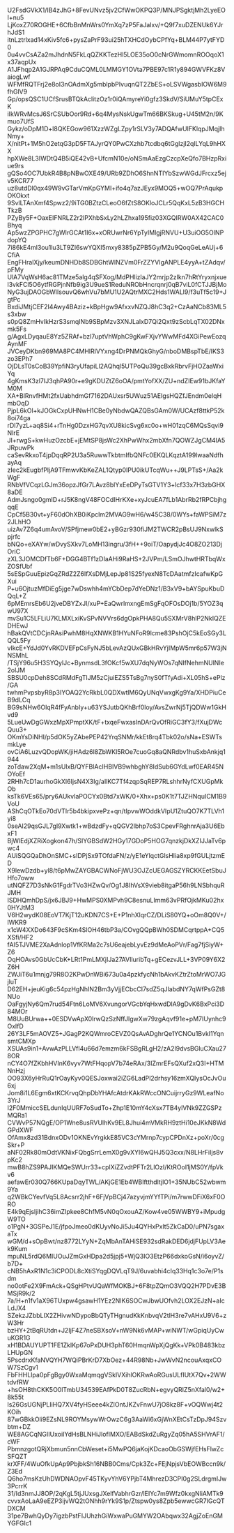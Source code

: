 U2FsdGVkX1/IB4zJhG+8FevUNvz5jv2CfWwOKPQ3P/MNJPSgktjMh2LyeEOI+nu5
LjKoxZ70ROGHE+6CfbBnMnWrs0YmXq7zP5FaJaIxv/+Q9f7xuDZENUk6YJrhJdS1
itnLztrlxad14xKiv5fc6+pysZaPrF93ui25hTXHCdOybCPfYq+BLM44P7ytFYD0
0u4vvCsAZa2mJhdnN5FkLqQZKKTezHl5LOE35oO0cNrGWmomnROOqoX1x37aqpUx
A1JFhqp2A1GJRPAq9CduCQML0LMMGY1OVta7PBE97c1R1y894GWVFKz8VaiogLwf
WFMfRQTFrj2e8oI3nOAdmXg5mblpbPIvuqnQT2ZbES+oLSVWgasbIOW6M9fhGlV9
Gp/opsQSC1UCfSrusBTQkAclitzOz1r0iQAmyreYi0gfz3SkdV/SiUMuY5tpCExK
iIkWRvMcsJ6SrCSUbOor9Rd+6q4MysNskUgwTm66BKSkug+U45tM2n/9Kmuo7UfS
Gykz/oDpM1D+l8QKEGow961XzzWZgLZpy1rSLV3y7ADQAfwUIFKlqpJMqjIhNmy+
X/nitPt+1M5hO2etqG3pD5FTAJyrQY0PwCXzhb7tcdbq6tGglzjI2qlLYqL9hHXX
hpXWe8L3IWDtQ4B5iQE42vB+UfcmN10e/oNSmAaEzgCzcpXeQfo7BHzpRxiue9rs
gQSo4OC7UbkR4B8pNBwOXE49/URb9ZDhO6ShnNTIYbSzwWGdJFrcxz5ejv5KCR77
uz8utdDl0qx49W9vGTarVmKpGYMI+ifo4q7azJEyx9MOQ5+wOQ7PrAqukpOKOkxt
9SvlLTAnXmf4Spwz2/9iTG0BZtzCLeoO6fZtS8OKloJCLr5QqKxL5zB3HGCHTkzB
PZyBy5F+OaxEIFNRLZ2r2lPXhbSxLy2hLZhxa195fiz03XGQIRW0AX42CAC0Bhyq
Ap5wzZPGPHC7gWlrGCAt1I6x+xORUwrNr6YpTyIMlgjRNVU+U3uiOG5OINPdopYQ
7i86kE4ml3ou1lu3LT9ZI6swYQXI5mxy8385pZPB5Gy/M2u9QoqGeLeAUj+6CfiA
EngFHraIXjy/keumDNHDb8SDBGhtWlNZVm0FrZZYVIgANPLE4yyA+tZAdqv/pFMy
UlA7VqWsH6ac81TMze5alg4qSFXog/MdPHlizlaJY2mrjp2zIkn7hRtYryxnjxue
l3vkFCl5O6ytfRGPjnNfb9ig3U9ueS1ReduNRObHncrqnrj0qB7viL0fCTJJBjMo
NyG3ujDAOGbWlIsouvQ6whVu7bMU1U2AQtrMXC2Hds1WALl9/f3uTf5c19+JgtPc
BxdiJMtjCEF2I4Awy4BAziz+kBpHgw9AfxxvNZQJ8hC3q2+CzAaNCb83ML5s3xbw
s0pQ8ZmHvIkHzrS3smqINb9SBpMzv3XNJLalxD7Qi2Qxt9zScbLqTX02DNxmk5Fs
g/AgxLDyqauE8Yz5ZRAf+bzl7uptVhWphC9gKwFXjvYWwMFd4XGiPewEozqAynMF
JVCeyDKbn969MA8PC4MHlRlVYxng4DrPNMQkGhyG/nboDMBspTbE/IKS3zo3EPh7
OjDLsT0sCoB39YpfiN3ryUfapiLl2AQhql5UTPoQu39gcBxkRbrvFjHOZaaWxiYq
4gKmsK3zl7IJ3qhPA90r+e9gKDUZtZ6oOA/pmtYofXX/ZU+ndZIEw91bJKfaYM0M
XA+BlRnvfHMt2fxUabhdmGf7162DAUxsr5UWuz51AEIgsHQZfJEndm0eIqHmbOqD
PjpL6kOl+kJOGkCxpUHNwH1CBe0yNbdwQAZQBsGAm0W/UCAzf8ttkP52k8oi74ga
rDI7yzL+aq8Si4+rTnHg0DzxHG7qvXU8kicSvg6xc0o+wH01zqC6MQsSqvi9NlrE
JI+rwgS+kwHuzOzcbE+jEMtSP8jsWc2XhPwWhx2mbXfn7QOWZJgCM4IA5JRpuwPk
caSevRkxoT4jpDqqRP2U3a5RuwwTkbtmIfbQNFc0EKQLKqztA199lwaaNdfhayAq
zIec2kEugbfPljA9TFmwvKbKeZAL1Qtyp0IPU0ikUTcqWu++J9LPTsS+/Aa2kWgF
RNbVfVCqzLGJm36opzJfGr7LAvz8blYxEeDPyTsGTV1Y3+lcf33x7H3zbGHX8aDE
AdmJsngo0gmID+rJ5K8ngV48FOCdIHrKXe+xyJcuEA7fLb1AbrRb2fRPCbjhgqqE
CpCf5B30vt+yF60dOhXB0iKpclm2MVAG9wH6/w45C38/0WYs+faWPSiM7z2JLhHO
uizAv7Z6q4umAvoV/SPfjmew0bE2+yBGzr930fiJM2TWCR2pBsUJ9NxwlkSpjrfc
bNQo+eXAYw/wDvySXkv7LoMH13ingru/3fH++9oiT/OapydjJc4O8ZO213DjOriC
zXL3JOMCDfTb6F+DGG4BTf1zDIaAHi9RaHS+2JVPm/LSmOJhwtHRTbqWxZOSfUbf
5sESpGuuEpizGqZRdZ2Z6lfXsDMjLepJp81S25fyexN8TcDAatmfzIcafwKpGXui
P+u6OjtuzMfDiEg5jge7wDswhh4mYCbDep7dYeDNz1/B3xV9+bAYSpuKbuDQqL+Z
6pMEmrsEb6U2jveDBYZxJI/xuP+EaQwrlmxngEmSgFqOFOsDOj1b/5YOZ3qwU97X
mvSu1C5LFLiU7KLMXLxiKvSPvNVVrs6dgOpkPHA8Qu5SXMrV8hlP2NkIQZEDHEwJ
hBakQVtCDCjnRAsiPwhM8HqXNWKB1HYuNFoR9lcme83PshOjC5kEoSGy3LQQL5Fy
vIkcE+YdJd0YvRKDVEFpCsFyNJ5bLevAzQUxGBkHRvYjIMpW5mr6p57W3jNNSMhL
/TSjY96u5H3SYQylJc+BynmsdL3fOKcf5wXU7dqNyWOs7qNIfNehmNUlNIe2olJM
SBSU0cpDeh8SCdRMdFgTlJM5zCjuiEZS5TsBg7nyS0fTfyAdi+XL05hS+ePlz/GA
twhmPvpsbyR8p3IYOAQ2YcRkbL0QDXwtlM6QyUNqVwxgKg9Ya/XHDPiuCeB9dLCq
BG9sNHw6OlqR4fFyAnbIy+u63YSJutbQKhBrf0loy/AvsZwrNj5TjQDWw1GkHvd9
5LueUwDgGWxzMpXPmptXK/tF+txqeFwxasInDArQvOfRiGC3fY3/fXujDWcQuu3+
OKmYsDiNHI/p5dOK5yZAbePEP42YrqSNMr/kkEt8rq4Tbk02o/sNa+ESWTsmkLye
ovCiA6LuzvQDopWK/jiHAdz6l8ZbWKI5ROe7cuoGq8aQNRdbv1huSxbAnkjq1944
zoTdaw2XqM+m1sUlxB/QYFBlAcIHBIVB9whbghY8IdSub6GYdLwf0EAR45NOYoEf
2RHh7cD1aurhoGkXI6IjsN4X3Ig/aIlKC7Tf4zqpSqREP7RLshhrNyfCXUGpMkOb
ksTk6VEs65/pry6AUkvIaPOCYx0Btd7xWK/0+Xhx+ps0K1t7TJZHNquICM1B9VoU
AShCqOTkEo70dVTIr5b4bkipxvePz+qn/tIpvwWOddkVIpU1ZtuQO7K7TLVh1yi8
0seAI29qsGJL7gl9Xwtk1+wBdzdFy+qQGV2Ibhp7oS3CpevFRghnrAja3U6EbxF1
BjWlEdjXZRiXogkon47h/SIYGBSdW2HGy17GDoP5HOG7qnzkjDkXZIJJaTv6pwc4
AUiSQGQaDhOnSMC+sIDPjSx9TOfdaFN/z/yE1eYlqctGlsHIia8xp9fGULjtzmED
X9lewDzdb+yl8/t6pMwZAYGBACWNoFjWU3OJZcUEGAGSZYRCKKEetSbuJHfo7oww
utNQFZ7D3sNkG1FgdrTVo3HZwQv/Og1J8IhVsX9vieb8itgaP56h9LNSbhquRJMH
ISDHQmhDpS/jx6JBJ9+HwMPS0XMPvh9C8esnuLImm63vPRfOjkMKu02hx0HYJtM3
V6H2wydK08EoVT7KjT12uKDN7CS+E+P1nhXlqrCZ/DLiS80YQ+oOm8Q0V+/lWKR9
x1cW4XXDo643F9cSKm4SlOH46tbP3a/COvgQQpBWh0SDMCqrtppA+CQ5XSfi/HF2
fAI5TJVME2XaAdnlop1VfKRMa2c7sU6eajebLyvEz9dMeAoPVr/Fag7fjSiyW+Z6
OqHOAvs0GbUcCbK+LRt1PmLMXjIJa27AVIluribTq+gECezvJLL+3VP09Y6X2Z6H
ZWJiT6u1mnjg79R8O2KPwDnWBi673u0a4pzkfycNh1bAkvKZtrZtoMrWO7JGjluT
D62EH+jeuKig6c54pzHgNhIN2Bm3yVjjECbcCI7sdZ5qJlabdNY7qWfPsGZt8NUo
OaFgyjNy6Qm7rud54Ftn6LoMV6XvungorVGcbYqHxwdDlA9gDvK6BxPci3D84MOr
M8UuBUrwa++0ESDVwApX0lrwQzSzNffJIgwXw79zgAqvf91e+pM7IUynhc9OxlfD
26Y3LF5mAOVZ5+JGagP2KQWmroCEVZ0QsAvADghrQe1YCNOu1BvkI1YqnsmtCMXp
XSUAs9in1+AvwAzPLLVfl4u66d7emzm6kFSBgRLgH2/zA2l9dvsBGluCXau278OR
nCY4O7fZKbhHVInK6vyv7WtFHqopV7b74eRAx/3IZmrEFsQXuf2xQ3I+HTMNnHzj
OO93X6yHrRuQ1rOayKyv0QESJoxwai2iZG6LadPl2drhsy16zmXQIysOcJvOu6xj
Jom8i1L6Egm6xtKCKrvqQhpDbYHAfcAtdrKAkRWccONCuijrryGz9WLeafNo3YrJ
I2F0MmiccSELdunIqUURF7oSudTo+Zhp1E10mY4cXsx7TB4ylVNk9ZZGSPzMQRa1
CVWvP57NQgE/OP1Wne8usRVUlhKv9EL8Jhui4mVMkRH9ztHi10eJKkN8WdGPdXWF
OfAmx8zd31BdnxODv1OKNEvYrgkkE85VC3cYMrnp7cypCPDnXz+poXr/0cgSkr+P
aNF02Rk80mOdtVKNixFQbgSrrLemX0g9vXYI6wQHJ5Q3cxx/N8LHrFiIjs8vpKc2
mwB8hZS9PAJIKMQeSWUrr33+cplXiZZvdtPFTr2LlOzI/KtROoI1jMS0Y/fpVkv6
aefawEr030Q766KUpaDqyTWL/AKjGE1Eb4WBlftthdItjlO1+35NUbC52wbwm9Ya
q2WBkCYevfVq5L8Acsrr2jhF+6FjVpBCj47azyvjmYYfTPi/m7rwwDFiX6xF0ORO
E4k9qEjsljihC36imZIpkee8ChfM5vN0qOxouAZ/Kow4ve05WWBY9+iMpudgW9TO
o1PgN+3GSPeJ1E/jfpoJmeo0dKUyvNoJi5Ju4QYHxPxlt5ZkCaD0/uPN7sgaxaTx
wGM/d+sOpBwt/nz8772LYyN+ZqMbAnTAHiSE932sdRakDED6jdjFUpLV3Aek9Kum
mpuNL5rdQ6MIUOuJZmGxHDpa2d5jpj5+WjQ3IO3EtzP66dxkoGsN/i6oyvZ/b7D+
cNB5hAxR1N1c3iCPODL8cXtiSYqgDQVLqT9J/6uvabhi4cIq33Hq1c3o7e/P1sdm
no0otFe2X9FmAck+QSgHPtvUQaWfMOKBJ+6F8tpZQmO3VQQ2H7PDvE3BMSjR9k/2
7a/H+n1fv1aX96TUxpw4gsawH1YEz2NIK6SOCwJbwUOfvh2LOX2EJzN+aIcLdJX4
SZekzJZbbLIX2ZHivwNDypoBbQTyTHgnudKkKnbvqV2tlH3re7vAHxU9V6+zW3Hr
bzHY+2tBqRUtdn+J2IjF4Z7neSBXsoV+nW9Nk6vMAP+wiNWT/wGpiqUyCwuKGR1G
xH1BDAUYUPT1FE1ZklKp67oPxDUH3phT60HmqnWpXjQgKk+VPk0B483kbzLHUpGN
5PscdrxKfaNVQYH7WQiPBrKrD7XbOez+44R98Nb+JwWvN2ncouAxqxCOW7SzCgv1
FbFHHLIpa0pFgBgy0WxaMqmqgVSkIVXihlOKRwAoRGusULfIUtX7Qv+2WWtdvfRW
+hsOH8thCKK5O0lTmbU34539EAfPkD0T8ZucRbN+egvyQRIZ5nXfal0/w2+8k55t
ls26GsUGNjPLliHQ7XV4fyHSeee4kZlOntJKZvFnwU7jO8kz8F+vOQWwj4t2KOih
87wGBkkOli9EZsNL9ROYMsywWrOwzC6g3AaWi6xGjWnXEtCsTzDpJ94Szvbtm+DZ
WE8AGCqNGIIUxoiIYdHsBLNHiJlofIMXO/EABdSkdZuRgyZq05hA5SHVrAF1/cWF
PbmnzgotQRjXbmun5nnCbWeset+i5MwPQ6jaKojKDcaoObGSWjfEHsFlwZcSFQZT
krXFF/4WuOfkUpAp9PbjbkSh16NBB0Cms/Cpk3Zc+FEjNpjsVbEOWBccn9k/Z3Ed
Q6ho7msKzUhDWDNAOpvF45TKyvYhV6YPjbT4MhrezD3CPI0g2SLdrgmIJw3PcrrK
31/Id3nmJJ8OP/2qKgL5tjJUxsgJXelfVabhrGzr/lEIYc7m9Wfz0kxgNliAMTk9
cvvxAoLaA9eEZP3ijvWQ2tONhh9rYk9S1p/Ztspw0ys8Zpb5ewwcGR7IGcQTDXCM
31pe7BwhQyDy7igzbPstFIJUhzhGiWxwaPuGMYW2OAbqwx32AgjZoEnGMYGFGIc1
